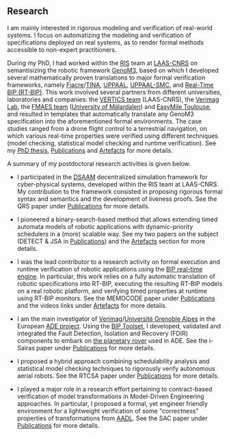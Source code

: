## Research

I am mainly interested in rigorous modeling and verification of real-world systems. I focus on automatizing the modeling and verification of specifications deployed on real systems, as to render formal methods accessible to non-expert practitioners.

During my PhD, I had worked within the [RIS](https://www.laas.fr/public/en/ris) team at [LAAS-CNRS](https://www.laas.fr/public/en) on semantisizing the robotic framework [GenoM3](https://git.openrobots.org/projects/genom3/wiki/Wiki), based on which I developed several mathematically proven translations to major formal verification frameworks, namely [Fiacre](http://projects.laas.fr/fiacre/)/[TINA](http://projects.laas.fr/tina/), [UPPAAL](https://uppaal.org), [UPPAAL-SMC](http://people.cs.aau.dk/~adavid/smc/), and [Real-Time BIP (RT-BIP)](https://www-verimag.imag.fr/BIP-Tools-93.html?lang=en). This work involved several partners from different universities, laboratories and companies: the [VERTICS team](https://www.laas.fr/public/en/vertics) (LAAS-CNRS), the [Verimag Lab](https://www.verimag.fr), the [FMAES team](http://www.es.mdh.se/research-groups/35-Formal_Modelling_and_Analysis_of_Embedded_Systems) ([University of Mälardalen](https://www.mdh.se/en/malardalen-university)) and [EasyMile Toulouse](https://easymile.com), and resulted in templates that automatically translate any GenoM3 specification into the aforementioned formal environments. The case studies ranged from a drone flight control to a terrestrial navigation, on which various real-time properties were verified using different techniques (model checking, statistical model checking and runtime verification). See my [PhD thesis](https://www.dropbox.com/s/25wv00vx28394yd/paper.pdf?dl=0), [Publications](https://mo-f.github.io/Publications) and [Artefacts](https://mo-f.github.io/Artefacts) for more details.

A summary of my postdoctoral research activities is given below.

- I participated in the [DSAAM](https://redmine.laas.fr/projects/dsaam) decentralized simulation framework for cyber-physical systems, developed within the RIS team at LAAS-CNRS. My contribution to the framework consisted in proposing rigorous formal syntax and semantics and the development of liveness proofs. See the QRS paper under [Publications](https://mo-f.github.io/Publications) for more details. 

- I pioneered a binary-search-based method that allows extending timed automata models of robotic applications with dynamic-priority schedulers in a (more) scalable way. See my two papers on the subject (DETECT & JSA in [Publications](https://mo-f.github.io/Publications)) and the [Artefacts](https://mo-f.github.io/Artefacts) section for more details.

- I was the lead contributor to a research activity on formal execution and runtime verification of robotic applications using the [BIP real-time engine](https://www-verimag.imag.fr/Real-Time-Engine.html). In particular, this work relies on a fully automatic translation of robotic specifications into RT-BIP, executing the resulting RT-BIP models on a real robotic platform, and verifying timed properties at runtime using RT-BIP monitors. See the MEMOCODE paper under [Publications](https://mo-f.github.io/Publications) and the videos links under [Artefacts](https://mo-f.github.io/Artefacts)  for more details.

- I am the main investigator of [Verimag](https://www.verimag.fr)/[Université Grenoble Alpes](https://www.univ-grenoble-alpes.fr/english/) in the European [ADE project](https://www.h2020-ade.eu). Using the [BIP Toolset](https://www-verimag.imag.fr/BIP-Tools-93), I developed, validated and integrated the Fault Detection, Isolation and Recovery (FDIR) components to embark on [the planetary rover](https://www.h2020-ade.eu/news/videos/) used in ADE. See the i-Sairas paper under [Publications](https://mo-f.github.io/Publications)  for more details.

- I proposed a hybrid approach combining schedulability analysis and statistical model checking techniques to rigorously verify autonomous aerial robots. See the RTCSA paper under [Publications](https://mo-f.github.io/Publications) for more details.

- I played a major role in a research effort pertaining to contract-based verification of model transformations in Model-Driven Engineering approaches. In particular, I proposed a formal, yet engineer friendly environment for a lightweight verification of some "correctness" properties of transformations from [AADL](https://www.sei.cmu.edu/our-work/projects/display.cfm?customel_datapageid_4050=191439).  See the SAC paper under [Publications](https://mo-f.github.io/Publications) for more details.


